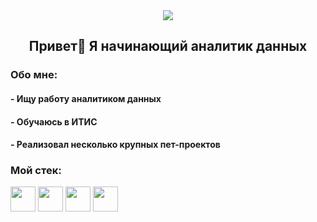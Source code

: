 <div align="center">
  <img src="https://i.gifer.com/4qo9.gif" align="center"/>
</div>

<h2 align="center">Привет👋 Я начинающий аналитик данных</h2>

<h3 align="left">Обо мне:</h3>
<h4 align="left">- Ищу работу аналитиком данных</h4>
<h4 align="left">- Обучаюсь в ИТИС</h4>
<h4 align="left">- Реализовал несколько крупных пет-проектов</h4>

<h3 align="left">Мой стек:</h3>
<img src="https://skillicons.dev/icons?i=py" height="40">
<img src="https://skillicons.dev/icons?i=postgres" height="40">
<img src="https://skillicons.dev/icons?i=mysql" height="40">
<img src="https://skillicons.dev/icons?i=sklearn" height="40">
